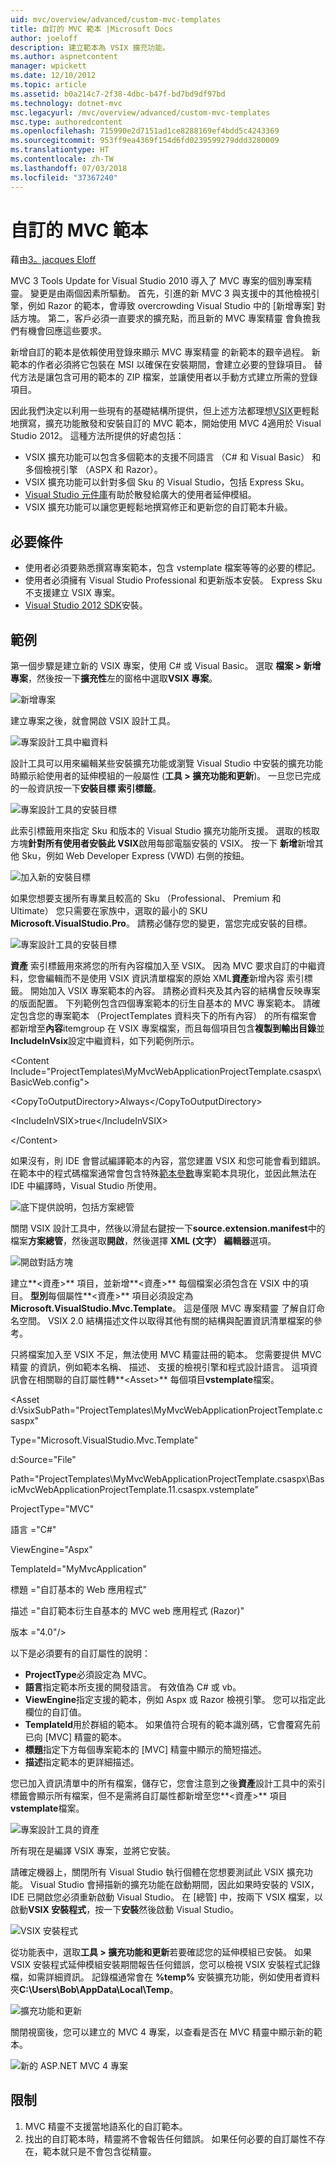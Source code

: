 ```yaml
---
uid: mvc/overview/advanced/custom-mvc-templates
title: 自訂的 MVC 範本 |Microsoft Docs
author: joeloff
description: 建立範本為 VSIX 擴充功能。
ms.author: aspnetcontent
manager: wpickett
ms.date: 12/10/2012
ms.topic: article
ms.assetid: b0a214c7-2f38-4dbc-b47f-bd7bd9df97bd
ms.technology: dotnet-mvc
msc.legacyurl: /mvc/overview/advanced/custom-mvc-templates
msc.type: authoredcontent
ms.openlocfilehash: 715990e2d7151ad1ce8288169ef4bdd5c4243369
ms.sourcegitcommit: 953ff9ea4369f154d6fd0239599279ddd3280009
ms.translationtype: HT
ms.contentlocale: zh-TW
ms.lasthandoff: 07/03/2018
ms.locfileid: "37367240"
---
```

<a name="custom-mvc-template"></a>自訂的 MVC 範本
====================
藉由[3。jacques Eloff](https://github.com/joeloff)

MVC 3 Tools Update for Visual Studio 2010 導入了 MVC 專案的個別專案精靈。 變更是由兩個因素所驅動。 首先，引進的新 MVC 3 與支援中的其他檢視引擎，例如 Razor 的範本，會導致 overcrowding Visual Studio 中的 [新增專案] 對話方塊。 第二，客戶必須一直要求的擴充點，而且新的 MVC 專案精靈 會負擔我們有機會回應這些要求。

新增自訂的範本是依賴使用登錄來顯示 MVC 專案精靈 的新範本的艱辛過程。 新範本的作者必須將它包裝在 MSI 以確保在安裝期間，會建立必要的登錄項目。 替代方法是讓包含可用的範本的 ZIP 檔案，並讓使用者以手動方式建立所需的登錄項目。

因此我們決定以利用一些現有的基礎結構所提供，但上述方法都理想[VSIX](https://msdn.microsoft.com/library/ff363239.aspx)更輕鬆地撰寫，擴充功能散發和安裝自訂的 MVC 範本，開始使用 MVC 4適用於 Visual Studio 2012。 這種方法所提供的好處包括：

- VSIX 擴充功能可以包含多個範本的支援不同語言 （C# 和 Visual Basic） 和多個檢視引擎 （ASPX 和 Razor）。
- VSIX 擴充功能可以針對多個 Sku 的 Visual Studio，包括 Express Sku。
- [Visual Studio 元件庫](https://visualstudiogallery.msdn.microsoft.com/)有助於散發給廣大的使用者延伸模組。
- VSIX 擴充功能可以讓您更輕鬆地撰寫修正和更新您的自訂範本升級。

## <a name="prerequisites"></a>必要條件

- 使用者必須要熟悉撰寫專案範本，包含 vstemplate 檔案等等的必要的標記。
- 使用者必須擁有 Visual Studio Professional 和更新版本安裝。 Express Sku 不支援建立 VSIX 專案。
- [Visual Studio 2012 SDK](https://www.microsoft.com/download/details.aspx?id=30668)安裝。

## <a name="example"></a>範例

第一個步驟是建立新的 VSIX 專案，使用 C# 或 Visual Basic。 選取 **檔案 > 新增專案**，然後按一下**擴充性**左的窗格中選取**VSIX 專案**。

![新增專案](custom-mvc-templates/_static/image1.jpg)

建立專案之後，就會開啟 VSIX 設計工具。

![專案設計工具中繼資料](custom-mvc-templates/_static/image2.jpg)

設計工具可以用來編輯某些安裝擴充功能或瀏覽 Visual Studio 中安裝的擴充功能時顯示給使用者的延伸模組的一般屬性 (**工具 > 擴充功能和更新**)。 一旦您已完成的一般資訊按一下**安裝目標 索引標籤**。

![專案設計工具的安裝目標](custom-mvc-templates/_static/image3.jpg)

此索引標籤用來指定 Sku 和版本的 Visual Studio 擴充功能所支援。 選取的核取方塊**針對所有使用者安裝此 VSIX**啟用每部電腦安裝的 VSIX。 按一下 **新增**新增其他 Sku，例如 Web Developer Express (VWD) 右側的按鈕。

![加入新的安裝目標](custom-mvc-templates/_static/image4.jpg)

如果您想要支援所有專業且較高的 Sku （Professional、 Premium 和 Ultimate） 您只需要在家族中，選取的最小的 SKU **Microsoft.VisualStudio.Pro**。 請務必儲存您的變更，當您完成安裝的目標。

![專案設計工具的安裝目標](custom-mvc-templates/_static/image5.jpg)

**資產** 索引標籤用來將您的所有內容檔加入至 VSIX。 因為 MVC 要求自訂的中繼資料，您會編輯而不是使用 VSIX 資訊清單檔案的原始 XML**資產**新增內容 索引標籤。 開始加入 VSIX 專案範本的內容。 請務必資料夾及其內容的結構會反映專案的版面配置。 下列範例包含四個專案範本的衍生自基本的 MVC 專案範本。 請確定包含您的專案範本 （ProjectTemplates 資料夾下的所有內容） 的所有檔案會都新增至**內容**itemgroup 在 VSIX 專案檔案，而且每個項目包含**複製到輸出目錄**並**IncludeInVsix**設定中繼資料，如下列範例所示。

&lt;Content Include=&quot;ProjectTemplates\MyMvcWebApplicationProjectTemplate.csaspx\BasicWeb.config&quot;&gt;

&lt;CopyToOutputDirectory&gt;Always&lt;/CopyToOutputDirectory&gt;

&lt;IncludeInVSIX&gt;true&lt;/IncludeInVSIX&gt;

&lt;/Content&gt;

如果沒有，則 IDE 會嘗試編譯範本的內容，當您建置 VSIX 和您可能會看到錯誤。 在範本中的程式碼檔案通常會包含特殊[範本參數](https://msdn.microsoft.com/library/eehb4faa(v=vs.110).aspx)專案範本具現化，並因此無法在 IDE 中編譯時，Visual Studio 所使用。

![底下提供說明，包括方案總管](custom-mvc-templates/_static/image6.jpg)

關閉 VSIX 設計工具中，然後以滑鼠右鍵按一下**source.extension.manifest**中的檔案**方案總管**，然後選取**開啟**，然後選擇  **XML (文字） 編輯器**選項。

![開啟對話方塊](custom-mvc-templates/_static/image7.jpg)

建立**&lt;資產&gt;** 項目，並新增**&lt;資產&gt;** 每個檔案必須包含在 VSIX 中的項目。 **型別**每個屬性**&lt;資產&gt;** 項目必須設定為**Microsoft.VisualStudio.Mvc.Template**。 這是僅限 MVC 專案精靈 了解自訂命名空間。 VSIX 2.0 結構描述文件以取得其他有關的結構與配置資訊清單檔案的參考。

只將檔案加入至 VSIX 不足，無法使用 MVC 精靈註冊的範本。 您需要提供 MVC 精靈 的資訊，例如範本名稱、 描述、 支援的檢視引擎和程式設計語言。 這項資訊會在相關聯的自訂屬性轉**&lt;Asset&gt;** 每個項目**vstemplate**檔案。

&lt;Asset d:VsixSubPath=&quot;ProjectTemplates\MyMvcWebApplicationProjectTemplate.csaspx&quot;

Type=&quot;Microsoft.VisualStudio.Mvc.Template&quot;

d:Source=&quot;File&quot;

Path=&quot;ProjectTemplates\MyMvcWebApplicationProjectTemplate.csaspx\BasicMvcWebApplicationProjectTemplate.11.csaspx.vstemplate&quot;

ProjectType=&quot;MVC&quot;

語言 =&quot;C#&quot;

ViewEngine=&quot;Aspx&quot;

TemplateId=&quot;MyMvcApplication&quot;

標題 =&quot;自訂基本的 Web 應用程式&quot;

描述 =&quot;自訂範本衍生自基本的 MVC web 應用程式 (Razor)&quot;

版本 =&quot;4.0&quot;/&gt;

以下是必須要有的自訂屬性的說明：

- **ProjectType**必須設定為 MVC。
- **語言**指定範本所支援的開發語言。 有效值為 C# 或 vb。
- **ViewEngine**指定支援的範本，例如 Aspx 或 Razor 檢視引擎。 您可以指定此欄位的自訂值。
- **TemplateId**用於群組的範本。 如果值符合現有的範本識別碼，它會覆寫先前已向 [MVC] 精靈的範本。
- **標題**指定下方每個專案範本的 [MVC] 精靈中顯示的簡短描述。
- **描述**指定範本的更詳細描述。

您已加入資訊清單中的所有檔案，儲存它，您會注意到之後**資產**設計工具中的索引標籤會顯示所有檔案，但不是需將自訂屬性都新增至您**&lt;資產&gt;** 項目**vstemplate**檔案。

![專案設計工具的資產](custom-mvc-templates/_static/image8.jpg)

所有現在是編譯 VSIX 專案，並將它安裝。

請確定機器上，關閉所有 Visual Studio 執行個體在您想要測試此 VSIX 擴充功能。 Visual Studio 會掃描新的擴充功能在啟動期間，因此如果時安裝的 VSIX，IDE 已開啟您必須重新啟動 Visual Studio。 在 [總管] 中，按兩下 VSIX 檔案，以啟動**VSIX 安裝程式**，按一下**安裝**然後啟動 Visual Studio。

![VSIX 安裝程式](custom-mvc-templates/_static/image9.jpg)

從功能表中，選取**工具 > 擴充功能和更新**若要確認您的延伸模組已安裝。 如果 VSIX 安裝程式延伸模組安裝期間報告任何錯誤，您可以檢視 VSIX 安裝程式記錄檔，如需詳細資訊。 記錄檔通常會在 **%temp%** 安裝擴充功能，例如使用者資料夾**C:\Users\Bob\AppData\Local\Temp**。

![擴充功能和更新](custom-mvc-templates/_static/image10.jpg)

關閉視窗後，您可以建立的 MVC 4 專案，以查看是否在 MVC 精靈中顯示新的範本。

![新的 ASP.NET MVC 4 專案](custom-mvc-templates/_static/image11.jpg)

## <a name="limitations"></a>限制

1. MVC 精靈不支援當地語系化的自訂範本。
2. 找出的自訂範本時，精靈將不會報告任何錯誤。 如果任何必要的自訂屬性不存在，範本就只是不會包含從精靈。

